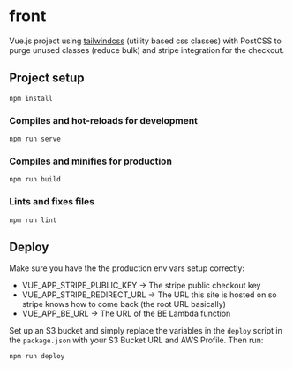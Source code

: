 # front
Vue.js project using [tailwindcss](https://tailwindcss.com/docs) (utility based css classes) with PostCSS to purge unused classes (reduce bulk) and stripe integration for the checkout.

## Project setup
```
npm install
```

### Compiles and hot-reloads for development
```
npm run serve
```

### Compiles and minifies for production
```
npm run build
```

### Lints and fixes files
```
npm run lint
```

## Deploy
Make sure you have the the production env vars setup correctly:
- VUE_APP_STRIPE_PUBLIC_KEY -> The stripe public checkout key
- VUE_APP_STRIPE_REDIRECT_URL -> The URL this site is hosted on so stripe knows how to come back (the root URL basically)
- VUE_APP_BE_URL -> The URL of the BE Lambda function

Set up an S3 bucket and simply replace the variables in the `deploy` script in the `package.json` with your S3 Bucket URL and AWS Profile. Then run:
```
npm run deploy
```
